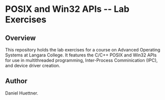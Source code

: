 # POSIX and Win32 APIs -- Lab Exercises

## Overview
This repository holds the lab exercises for a course on Advanced Operating Systems at Langara College.  It features the C/C++ POSIX and Win32 APIs for use in multithreaded programming, Inter-Process Comminication (IPC), and device driver creation.

## Author
Daniel Huettner.

